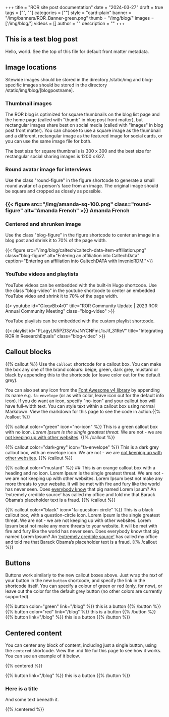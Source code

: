 +++ 
title = "ROR site post documentation" 
date = "2024-03-27" 
draft = true 
tags = ["", ""] 
categories = [""] 
style = "card-plain" 
banner = "/img/banners/ROR_Banner-green.png" 
thumb = "/img/blog/" 
images = ['/img/blog/']
videos = []
author = "" 
description = ""
+++ 

## This is a test blog post
Hello, world. See the top of this file for default front matter metadata. 

## Image locations

Sitewide images should be stored in the directory /static/img and blog-specific images should be stored in the directory /static/img/blog/[blogpostname]. 

### Thumbnail images

The ROR blog is optimized for square thumbnails on the blog list page and the home page (called with "thumb" in blog post front matter), but rectangular images share best on social media (called with "images" in blog post front matter). You can choose to use a square image as the thumbnail and a different, rectangular image as the featured image for social cards, or you can use the same image file for both. 

The best size for square thumbnails is 300 x 300 and the best size for rectangular social sharing images is 1200 x 627. 

### Round avatar image for interviews 

Use the class "round-figure" in the figure shortcode to generate a small round avatar of a person's face from an image. The original image should be square and cropped as closely as possible. 

### {{< figure src="/img/amanda-sq-100.png" class="round-figure" alt="Amanda French" >}} Amanda French


### Centered and shrunken image

Use the class "blog-figure" in the figure shortcode to center an image in a blog post and shrink it to 70% of the page width. 

{{< figure src="/img/blog/caltech/caltech-data-item-affiliation.png" class="blog-figure" alt="Entering an affiliation into CaltechData" caption="Entering an affiliation into CaltechDATA with InvenioRDM.">}} 

### YouTube videos and playlists

YouTube videos can be embedded with the built-in Hugo shortcode. Use the class "blog-video" in the youtube shortcode to center an embedded YouTube video and shrink it to 70% of the page width. 

{{< youtube id="GIxqvBIx4r0" title="ROR Community Update | 2023 ROR Annual Community Meeting" class="blog-video" >}}

YouTube playlists can be embedded with the custom playlist shortcode.

{{< playlist id="PLagyLN5PZI3zVbJNYCNFmL1cJif_31ReV" title="Integrating ROR in ResearchEquals" class="blog-video" >}}


## Callout blocks

{{% callout %}} Use the <code>callout</code> shortcode for a callout box. You can make the box any one of the brand colours: beige, green, dark grey, mustard or black by appending this to the shortcode (or leave color out for the default grey).

You can also set any icon from the [Font Awesome v4 library](https://fontawesome.com/v4/icons/) by appending its name e.g. <code>fa-envelope</code> (or as with color, leave icon out for the default info icon). If you do want an icon, specify "no-icon" and your callout box will have full-width text. You can style text within a callout box using normal Markdown. View the markdown for this page to see the code in action.{{% /callout %}}

{{% callout color="green" icon="no-icon" %}} This is a green callout box with no icon. *Lorem Ipsum is the single greatest threat.* We are not - we are [not keeping up with other websites](#). {{% /callout %}}

{{% callout color="dark-grey" icon="fa-envelope" %}} This is a dark grey callout box, with an envelope icon. We are not - we are [not keeping up with other websites](#). {{% /callout %}}

{{% callout color="mustard" %}} ## This is an orange callout box with a heading and no icon.
Lorem Ipsum is the single greatest threat. We are not - we are not keeping up with other websites. Lorem Ipsum best not make any more threats to your website. It will be met with fire and fury like the world has never seen. Does [everybody know](#) that pig named Lorem Ipsum? An ‘extremely credible source’ has called my office and told me that Barack Obama’s placeholder text is a fraud. {{% /callout %}}

{{% callout color="black" icon="fa-question-circle" %}} This is a black callout box, with a question-circle icon. Lorem Ipsum is the single greatest threat. We are not - we are not keeping up with other websites. Lorem Ipsum best not make any more threats to your website. It will be met with fire and fury like the world has never seen. Does everybody know that pig named Lorem Ipsum? An [‘extremely credible source’](#) has called my office and told me that Barack Obama’s placeholder text is a fraud. {{% /callout %}}

## Buttons

Buttons work similarly to the new callout boxes above. Just wrap the _text_ of your button in the new <code>button</code> shortcode, and specify the link in the shortcode itself. You can specify a colour of green or red (only, for now), or leave out the color for the default grey button (no other colors are currently supported).

{{% button color="green" link="/blog" %}} this is a button {{% /button %}}
{{% button color="red" link="/blog" %}} this is a button {{% /button %}}
{{% button link="/blog" %}} this is a button {{% /button %}}

## Centered content

You can center any block of content, including just a single button, using the `centered` shortcode. View the .md file for this page to see how it works. You can see an example of it below.

{{% centered %}}

{{% button link="/blog" %}} this is a button {{% /button %}}

### Here is a title

And some text beneath it.

{{% /centered %}}
